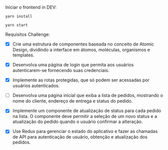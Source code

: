 Iniciar o frontend in DEV:
```shell
yarn install

yarn start
```



Requisitos Challenge:

- [x] Crie uma estrutura de componentes baseada no conceito de Atomic Design, dividindo a interface em átomos, moléculas, organismos e templates.

- [x] Desenvolva uma página de login que permita aos usuários autenticarem-se fornecendo suas credenciais.

- [x] Implemente as rotas protegidas, que só podem ser acessadas por usuários autenticados.

- [ ] Desenvolva uma página inicial que exiba a lista de pedidos, mostrando o nome do cliente, endereço de entrega e status do pedido.

- [x] Implemente um componente de atualização de status para cada pedido na lista. O componente deve permitir a seleção de um novo status e a atualização do pedido quando o usuário confirmar a alteração.

- [x] Use Redux para gerenciar o estado do aplicativo e fazer as chamadas de API para autenticação de usuário, obtenção e atualização dos pedidos.